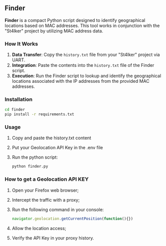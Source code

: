 ## Finder

**Finder** is a compact Python script designed to identify geographical locations based on MAC addresses. This tool works in conjunction with the "St4lker" project by utilizing MAC address data.

### How It Works

1. **Data Transfer**: Copy the `history.txt` file from your "St4lker" project via UART.
2. **Integration**: Paste the contents into the `history.txt` file of the Finder script.
3. **Execution**: Run the Finder script to lookup and identify the geographical locations associated with the IP addresses from the provided MAC addresses.



### Installation

```bash
cd finder
pip install -r requirements.txt
```



### Usage

1. Copy and paste the history.txt content

2. Put your Geolocation API Key in the .env file

3. Run the python script:

   ```bash
   python finder.py
   ```

   

### How to get a Geolocation API KEY

1. Open your Firefox web browser;

2. Intercept the traffic with a proxy;

3. Run the following command in your console:

   ```javascript
   navigator.geolocation.getCurrentPosition(function(){})
   ```

   

4. Allow the location access;
5. Verify the API Key in your proxy history.